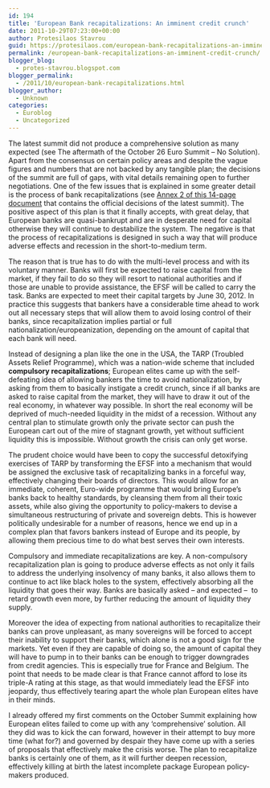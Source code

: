 ```yaml
---
id: 194
title: 'European Bank recapitalizations: An imminent credit crunch'
date: 2011-10-29T07:23:00+00:00
author: Protesilaos Stavrou
guid: https://protesilaos.com/european-bank-recapitalizations-an-imminent-credit-crunch/
permalink: /european-bank-recapitalizations-an-imminent-credit-crunch/
blogger_blog:
  - protes-stavrou.blogspot.com
blogger_permalink:
  - /2011/10/european-bank-recapitalizations.html
blogger_author:
  - Unknown
categories:
  - Euroblog
  - Uncategorized
---
```

The latest summit did not produce a comprehensive solution as many expected (see <span class="headline"></span>The aftermath of the October 26 Euro Summit &#8211; No Solution). Apart from the consensus on certain policy areas and despite the vague figures and numbers that are not backed by any tangible plan; the decisions<span style="color: black;"></span> of the summit are full of gaps, with vital details remaining open to further negotiations. One of the few issues that is explained in some greater detail is the process of bank recapitalizations (see [Annex 2 of this 14-page document](http://www.consilium.europa.eu/uedocs/cms_data/docs/pressdata/en/ec/125644.pdf) that contains the official decisions of the latest summit). The positive aspect of this plan is that it finally accepts, with great delay, that European banks are quasi-bankrupt and are in desperate need for capital otherwise they will continue to destabilize the system. The negative is that the process of recapitalizations is designed in such a way that will produce adverse effects and recession in the short-to-medium term.

The reason that is true has to do with the multi-level process and with its voluntary manner. Banks will first be expected to raise capital from the market, if they fail to do so they will resort to national authorities and if those are unable to provide assistance, the EFSF will be called to carry the task. Banks are expected to meet their capital targets by June 30, 2012. In practice this suggests that bankers have a considerable time ahead to work out all necessary steps that will allow them to avoid losing control of their banks, since recapitalization implies partial or full nationalization/europeanization, depending on the amount of capital that each bank will need.

Instead of designing a plan like the one in the USA, the TARP (Troubled Assets Relief Programme), which was a nation-wide scheme that included **compulsory recapitalizations**; European elites came up with the self-defeating idea of allowing bankers the time to avoid nationalization, by asking from them to basically instigate a credit crunch, since if all banks are asked to raise capital from the market, they will have to draw it out of the real economy, in whatever way possible. In short the real economy will be deprived of much-needed liquidity in the midst of a recession. Without any central plan to stimulate growth only the private sector can push the European cart out of the mire of stagnant growth, yet without sufficient liquidity this is impossible. Without growth the crisis can only get worse.

The prudent choice would have been to copy the successful detoxifying exercises of TARP by transforming the EFSF into a mechanism that would be assigned the exclusive task of recapitalizing banks in a forceful way, effectively changing their boards of directors. This would allow for an immediate, coherent, Euro-wide programme that would bring Europe&#8217;s banks back to healthy standards, by cleansing them from all their toxic assets, while also giving the opportunity to policy-makers to devise a simultaneous restructuring of private and sovereign debts. This is however politically undesirable for a number of reasons, hence we end up in a complex plan that favors bankers instead of Europe and its people, by allowing them precious time to do what best serves their own interests.

Compulsory and immediate recapitalizations are key. A non-compulsory recapitalization plan is going to produce adverse effects as not only it fails to address the underlying insolvency of many banks, it also allows them to continue to act like black holes to the system, effectively absorbing all the liquidity that goes their way. Banks are basically asked &#8211; and expected &#8211;&nbsp; to retard growth even more, by further reducing the amount of liquidity they supply.

Moreover the idea of expecting from national authorities to recapitalize their banks can prove unpleasant, as many sovereigns will be forced to accept their inability to support their banks, which alone is not a good sign for the markets. Yet even if they are capable of doing so, the amount of capital they will have to pump in to their banks can be enough to trigger downgrades from credit agencies. This is especially true for France and Belgium. The point that needs to be made clear is that France cannot afford to lose its triple-A rating at this stage, as that would immediately lead the EFSF into jeopardy, thus effectively tearing apart the whole plan European elites have in their minds.

I already offered my first comments on the October Summit explaining how European elites failed to come up with any &#8216;comprehensive&#8217; solution. All they did was to kick the can forward, however in their attempt to buy more time (what for?) and governed by despair they have come up with a series of proposals that effectively make the crisis worse. The plan to recapitalize banks is certainly one of them, as it will further deepen recession, effectively killing at birth the latest incomplete package European policy-makers produced.